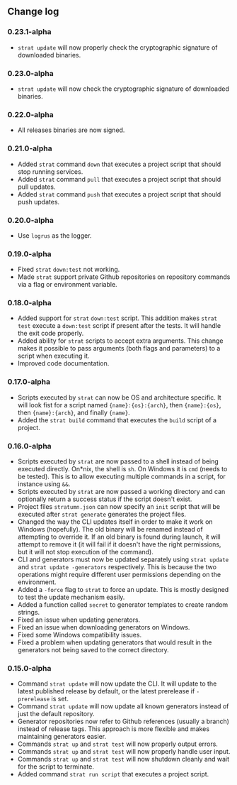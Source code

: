 ## Change log

### 0.23.1-alpha
* `strat update` will now properly check the cryptographic signature of
  downloaded binaries.

### 0.23.0-alpha
* `strat update` will now check the cryptographic signature of
  downloaded binaries.

### 0.22.0-alpha
* All releases binaries are now signed.

### 0.21.0-alpha
* Added `strat` command `down` that executes a project script that
  should stop running services.
* Added `strat` command `pull` that executes a project script that
  should pull updates.
* Added `strat` command `push` that executes a project script that
  should push updates.

### 0.20.0-alpha
* Use `logrus` as the logger.

### 0.19.0-alpha
* Fixed `strat` `down:test` not working.
* Made `strat` support private Github repositories on repository
  commands via a flag or environment variable.

### 0.18.0-alpha
* Added support for `strat` `down:test` script. This addition makes
  `strat test` execute a `down:test` script if present after the tests.
  It will handle the exit code properly.
* Added ability for `strat` scripts to accept extra arguments.
  This change makes it possible to pass arguments (both flags and
  parameters) to a script when executing it.
* Improved code documentation.

### 0.17.0-alpha
* Scripts executed by `strat` can now be OS and architecture
  specific. It will look fist for a script named
  `{name}:{os}:{arch}`, then `{name}:{os}`, then `{name}:{arch}`,
  and finally `{name}`.
* Added the `strat build` command that executes the `build`
  script of a project.

### 0.16.0-alpha
* Scripts executed by `strat` are now passed to a shell instead
  of being executed directly. On*nix, the shell is `sh`. On
  Windows it is `cmd` (needs to be tested). This is to allow
  executing multiple commands in a script, for instance using
  `&&`.
*  Scripts executed by `strat` are now passed a working directory
  and can optionally return a success status if the script
  doesn't exist.
*  Project files `stratumn.json` can now specify an `init` script
  that will be executed after `strat generate` generates the
  project files.
* Changed the way the CLI updates itself in order to make it
  work on Windows (hopefully). The old binary will be renamed
  instead of attempting to override it. If an old binary is
  found during launch, it will attempt to remove it (it will
  fail if it doesn't have the right permissions, but it will
  not stop execution of the command).
* CLI and generators must now be updated separately using
  `strat update` and `strat update -generators` respectively.
  This is because the two operations might require different user
  permissions depending on the environment.
* Added a `-force` flag to `strat` to force an update. This is
  mostly designed to test the update mechanism easily.
* Added a function called `secret` to generator templates to create
  random strings.
* Fixed an issue when updating generators.
* Fixed an issue when downloading generators on Windows.
* Fixed some Windows compatibility issues.
* Fixed a problem when updating generators that would result in the
  generators not being saved to the correct directory.

### 0.15.0-alpha
* Command `strat update` will now update the CLI. It will update to the
  latest published release by default, or the latest prerelease if
  `-prerelease` is set.
* Command `strat update` will now update all known generators instead of just
  the default repository.
* Generator repositories now refer to Github references (usually a branch)
  instead of release tags. This approach is more flexible and makes
  maintaining generators easier.
* Commands `strat up` and `strat test` will now properly output errors.
* Commands `strat up` and `strat test` will now properly handle user input.
* Commands `strat up` and `strat test` will now shutdown cleanly and wait for
  the script to terminate.
* Added command `strat run script` that executes a project script.

